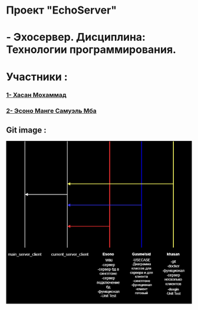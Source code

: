 # Проект "EchoServer" 
# - Эхосервер. Дисциплина: Технологии программирования.
# Участники :
###  [1- Хасан Мохаммад](https://github.com/Mohammad215333)
###  [2- Эсоно Манге Самуэль Мба](https://github.com/Epalita019)
##   Git image :
![git image](git.bin.png)
